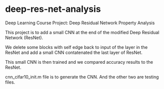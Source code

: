 # deep-res-net-analysis

Deep Learning Course Project: Deep Residual Network Property Analysis 

This project is to add a small CNN at the end of the modified Deep Residual Network (ResNet). 

We delete some blocks with self edge back to input of the layer in the ResNet and add a small CNN contatenated the last layer of ResNet.

This small CNN is then trained and we compared accuracy results to the ResNet.

cnn_cifar10_init.m file is to generate the CNN. And the other two are testing files.
